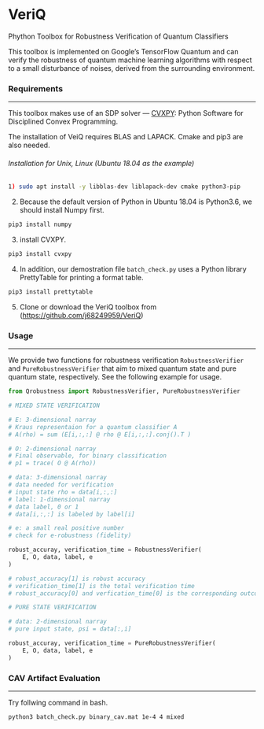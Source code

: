 VeriQ
===
Phython Toolbox for Robustness Verification of Quantum Classifiers 

This toolbox is implemented on Google’s TensorFlow Quantum and can verify the robustness of quantum machine learning algorithms with respect to a small disturbance of noises, derived from the surrounding environment.

### Requirements 
---
This toolbox makes use of  an SDP solver — [CVXPY](https://www.cvxpy.org/): Python Software for Disciplined Convex Programming. 

The installation of VeiQ requires BLAS and LAPACK. Cmake and pip3 are also needed.

###### Installation for Unix, Linux (Ubuntu 18.04 as the example)
```sh
1) sudo apt install -y libblas-dev liblapack-dev cmake python3-pip
```
2) Because the default version of Python in Ubuntu 18.04 is Python3.6, we should install Numpy first.
```sh
pip3 install numpy
```
3) install CVXPY.
```sh
pip3 install cvxpy
```
4) In addition, our demostration file `batch_check.py` uses a Python library PrettyTable for printing a format table.
```sh
pip3 install prettytable
```
5) Clone or download the VeriQ toolbox from (https://github.com/j68249959/VeriQ)
### Usage
---
We provide two functions for robustness verification `RobustnessVerifier` and `PureRobustnessVerifier` that aim to mixed quantum state and pure quantum state, respectively. See the following example for usage.
```python
from Qrobustness import RobustnessVerifier, PureRobustnessVerifier

# MIXED STATE VERIFICATION

# E: 3-dimensional narray
# Kraus representaion for a quantum classifier A
# A(rho) = sum (E[i,:,:] @ rho @ E[i,:,:].conj().T )

# O: 2-dimensional narray
# Final observable, for binary classification
# p1 = trace( O @ A(rho))

# data: 3-dimensional narray
# data needed for verification
# input state rho = data[i,:,:] 
# label: 1-dimensional narray
# data label, 0 or 1
# data[i,:,:] is labeled by label[i]

# e: a small real positive number
# check for e-robustness (fidelity)

robust_accuray, verification_time = RobustnessVerifier(
    E, O, data, label, e
)

# robust_accuracy[1] is robust accuracy
# verification_time[1] is the total verification time
# robust_accuracy[0] and verfication_time[0] is the corresponding outcome for our robust bound

# PURE STATE VERIFICATION

# data: 2-dimensional narray
# pure input state, psi = data[:,i]

robust_accuray, verification_time = PureRobustnessVerifier(
    E, O, data, label, e
)
```

### CAV Artifact Evaluation
---
Try follwing command in bash.
```sh
python3 batch_check.py binary_cav.mat 1e-4 4 mixed
```
